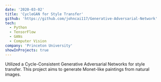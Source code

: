```yaml
---
date: '2020-03-02'
title: 'CycleGAN for Style Transfer'
github: 'https://github.com/johncai117/Generative-Adversarial-Network'
tech:
  - Python
  - TensorFlow
  - GANs
  - Computer Vision
company: 'Princeton University'
showInProjects: true
---
```


Utilized a Cycle-Consistent Generative Adversarial Networks for style transfer. This project aims to generate Monet-like paintings from natural images.
